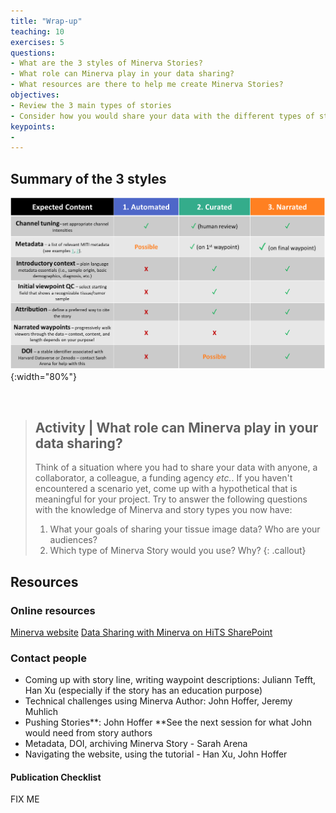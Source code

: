 ```yaml
---
title: "Wrap-up"
teaching: 10
exercises: 5
questions:
- What are the 3 styles of Minerva Stories?
- What role can Minerva play in your data sharing?
- What resources are there to help me create Minerva Stories?
objectives:
- Review the 3 main types of stories
- Consider how you would share your data with the different types of stories
keypoints:
- 
---
```


## Summary of the 3 styles

![Style guide table](../fig/style-guide-table.png) {:width="80%"}

<br>

> ## Activity | What role can Minerva play in your data sharing?
> Think of a situation where you had to share your data with anyone, a collaborator, a colleague,
> a funding agency *etc.*. If you haven't encountered a scenario yet, come up with a hypothetical
> that is meaningful for your project.
> Try to answer the following questions with the knowledge of Minerva and story types you now have:
> 1. What your goals of sharing your tissue image data? Who are your audiences?
> 2. Which type of Minerva Story would you use? Why?
{: .callout}


## Resources

### Online resources

[Minerva website](https://www.minerva.im)
[Data Sharing with Minerva on HiTS SharePoint](https://hu.sharepoint.com/sites/HiTS/SitePages/Data-Sharing-with-Minerva.aspx?csf=1&web=1&e=MqX6bG&cid=cff8ff08-d09d-44b2-8228-e95d70bfa79f)

### Contact people

- Coming up with story line, writing waypoint descriptions: Juliann Tefft, Han Xu (especially if the story has an education purpose)
- Technical challenges using Minerva Author: John Hoffer, Jeremy Muhlich
- Pushing Stories**: John Hoffer
**See the next session for what John would need from story authors
- Metadata, DOI, archiving Minerva Story - Sarah Arena
- Navigating the website, using the tutorial - Han Xu, John Hoffer

#### Publication Checklist

FIX ME

